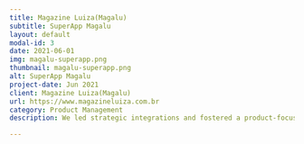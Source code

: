 ```yaml
---
title: Magazine Luiza(Magalu)
subtitle: SuperApp Magalu
layout: default
modal-id: 3
date: 2021-06-01
img: magalu-superapp.png
thumbnail: magalu-superapp.png
alt: SuperApp Magalu
project-date: Jun 2021
client: Magazine Luiza(Magalu)
url: https://www.magazineluiza.com.br
category: Product Management
description: We led strategic integrations and fostered a product-focused culture to improve customer engagement and team performance. The company managed the integration of VIPCommerce clients with the Magalu SuperApp and AiqFome, expanding sales channels and facilitating access to the Magalu ecosystem. Additionally, X-HUB formed and structured a multidisciplinary team, optimizing workflows and defining roles to maximize efficiency. We also implemented best practices and techniques to strengthen the development of the product team.

---
```

